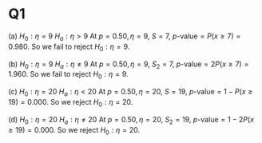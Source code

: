 # Q1

(a) 
$H_{0}:\eta=9$
$H_{a}:\eta>9$
At $p = 0.50, \eta=9$, $S=7$, $p\text{-value}=P(x \geq 7)=0.980$. 
So we fail to reject $H_{0}: \eta=9$.

(b) 
$H_{0}:\eta=9$
$H_{a}:\eta \neq 9$
At $p=0.50, \eta=9$, $S_{2}=7$, $p\text{-value}=2P(x \geq 7)=1.960$.
So we fail to reject $H_{0}: \eta=9$.

(c)
$H_{0}:\eta=20$
$H_{a}:\eta < 20$
At $p=0.50, \eta=20$, $S=19$, $p \text{-value}=1-P(x \geq 19)=0.000$.
So we reject $H_{0}:\eta=20$.

(d)
$H_{0}:\eta=20$
$H_{a}:\eta \neq  20$
At $p=0.50, \eta=20$, $S_{2}=19$, $p \text{-value}=1-2P(x \geq 19)=0.000$.
So we reject $H_{0}:\eta=20$.

